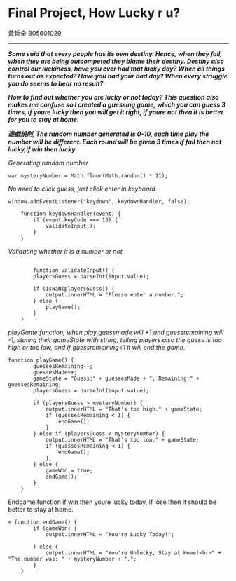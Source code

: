 # **Final Project, How Lucky r u?**
黃哲全 B05601029

---
***Some said that every people has its own destiny. Hence, when they fail, when they are being outcompeted they blame their destiny. Destiny also control our luckiness, have you ever had that lucky day? When all things
                                            turns out as expected? Have you had your bad day? When every struggle you do seems to bear no result?***
                                            
***How to find out whether you are lucky or not today? This question also makes me confuse so I created a guessing game, which you can guess 3 times, if youre lucky then you will get it right, if youre not then it is better for you to stay at home.*** 

***遊戲規則, The random number generated is 0-10, each time play the number will be different. Each round will be given 3 times if fail then not lucky,if win then lucky.***
                                            
                                            
                                            
                                            


*Generating random number*

```
var mysteryNumber = Math.floor(Math.random() * 11);
```
*No need to click guess, just click enter in keyboard*
```
window.addEventListener("keydown", keydownHandler, false);

    function keydownHandler(event) {
        if (event.keyCode === 13) {
            validateInput();
        }
    }
```
*Validating whether it is a number or not*
```

        function validateInput() {
        playersGuess = parseInt(input.value);

        if (isNaN(playersGuess)) {
            output.innerHTML = "Please enter a number.";
        } else {
            playGame();
        }
    }
```
*playGame function, when play guessmade will +1 and guessremaining will -1, stating their gameState with string, telling players also the guess is too high or too low, and if guessremaining<1 it will end the game.*
```
function playGame() {
        guessesRemaining--;
        guessesMade++;
        gameState = "Guess:" + guessesMade + ", Remaining:" + guessesRemaining;
        playersGuess = parseInt(input.value);

        if (playersGuess > mysteryNumber) {
            output.innerHTML = "That's too high." + gameState;
            if (guessesRemaining < 1) {
                endGame();
            }
        } else if (playersGuess < mysteryNumber) {
            output.innerHTML = "That's too low." + gameState;
            if (guessesRemaining < 1) {
                endGame();
            }
        } else {
            gameWon = true;
            endGame();
        }
    }
```
Endgame function if win then youre lucky today, if lose then it should be better to stay at home.
```
< function endGame() {
        if (gameWon) {
            output.innerHTML = "You're Lucky Today!";

        } else {
            output.innerHTML = "You're Unlucky, Stay at Home!<br>" + "The number was: " + mysteryNumber + ".";
        }
    }
```